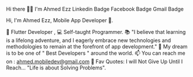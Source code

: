 Hi there 👋🏻 I'm Ahmed Ezz
Linkedin Badge Facebook Badge Gmail Badge

Hi, I'm Ahmed Ezz, Mobile App Developer 🚀.

🐳 Flutter Developer ,
💻 Self-taught Programmer.
📚 "I believe that learning is a lifelong adventure, and I eagerly embrace new technologies and methodologies to remain at the forefront of app development."
🔮 My dream is to be one of " Best Developers " around the world.
📫 You can reach me on : ahmed.mobiledev@gmail.com
💎 Fav Quotes:
I will Not Give Up Until I Reach...
"Life is about Solving Problems".

